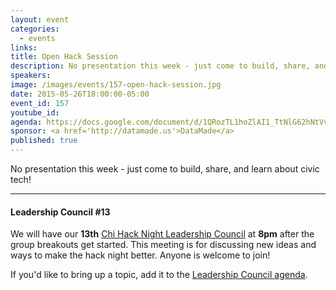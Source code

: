 ```yaml
---
layout: event
categories: 
  - events
links:
title: Open Hack Session
description: No presentation this week - just come to build, share, and learn about civic tech!
speakers:
image: /images/events/157-open-hack-session.jpg
date: 2015-05-26T18:00:00-05:00
event_id: 157
youtube_id: 
agenda: https://docs.google.com/document/d/1QRozTL1hoZlAI1_TtNlG62hNtVv-RQVrW0jcBaZ0c9g/edit#
sponsor: <a href='http://datamade.us'>DataMade</a>
published: true
---
```


No presentation this week - just come to build, share, and learn about civic tech!

---

#### Leadership Council #13

We will have our **13th** [Chi Hack Night Leadership Council](http://chihacknight.org/leadership-council.html) at **8pm** after the group breakouts get started. This meeting is for discussing new ideas and ways to make the hack night better. Anyone is welcome to join! 

If you'd like to bring up a topic, add it to the [Leadership Council agenda](https://docs.google.com/document/d/11PLYeV6PYqes5DubaiB4F7tTu8-FCqPhbam9wk-PTpY/edit#).